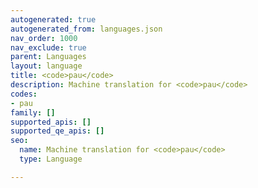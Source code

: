 ```yaml
---
autogenerated: true
autogenerated_from: languages.json
nav_order: 1000
nav_exclude: true
parent: Languages
layout: language
title: <code>pau</code>
description: Machine translation for <code>pau</code>
codes:
- pau
family: []
supported_apis: []
supported_qe_apis: []
seo:
  name: Machine translation for <code>pau</code>
  type: Language

---
```



